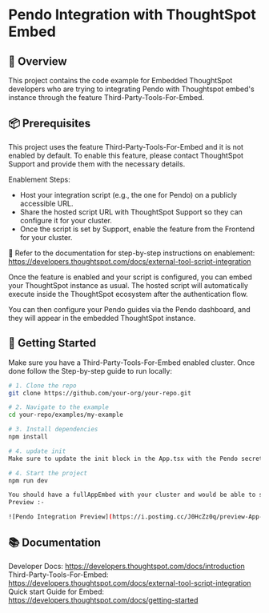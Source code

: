 # Pendo Integration with ThoughtSpot Embed

## 🧩 Overview

This project contains the code example for Embedded ThoughtSpot developers who are trying to integrating Pendo with Thoughtspot embed's instance through the feature Third-Party-Tools-For-Embed.


## 📦 Prerequisites

This project uses the feature Third-Party-Tools-For-Embed and it is not enabled by default.
To enable this feature, please contact ThoughtSpot Support and provide them with the necessary details.

Enablement Steps:
- Host your integration script (e.g., the one for Pendo) on a publicly accessible URL.
- Share the hosted script URL with ThoughtSpot Support so they can configure it for your cluster.
- Once the script is set by Support, enable the feature from the Frontend for your cluster.

📘 Refer to the documentation for step-by-step instructions on enablement: https://developers.thoughtspot.com/docs/external-tool-script-integration

Once the feature is enabled and your script is configured, you can embed your ThoughtSpot instance as usual. The hosted script will automatically execute inside the ThoughtSpot ecosystem after the authentication flow.

You can then configure your Pendo guides via the Pendo dashboard, and they will appear in the embedded ThoughtSpot instance.

## 🚀 Getting Started


Make sure you have a Third-Party-Tools-For-Embed enabled cluster.
Once done follow the Step-by-step guide to run locally:

```bash
# 1. Clone the repo
git clone https://github.com/your-org/your-repo.git

# 2. Navigate to the example
cd your-repo/examples/my-example

# 3. Install dependencies
npm install

# 4. update init
Make sure to update the init block in the App.tsx with the Pendo secret key and the ThoughtSpotHost for your script along with your other cluster details.

# 4. Start the project
npm run dev

You should have a fullAppEmbed with your cluster and would be able to see the guides you set.
Preview :-

![Pendo Integration Preview](https://i.postimg.cc/J0HcZz0q/preview-App-Embed-With-Pendo.png)

```


## 📚 Documentation 

Developer Docs: https://developers.thoughtspot.com/docs/introduction
Third-Party-Tools-For-Embed: https://developers.thoughtspot.com/docs/external-tool-script-integration
Quick start Guide for Embed: https://developers.thoughtspot.com/docs/getting-started